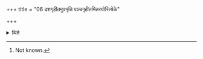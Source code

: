 +++
title = "06 दशगृहीतमुपभृति पञ्चगृहीतमितरयोरित्येके"

+++

<details><summary>थिते</summary>

6. According to some (ritualists[^1], he takes ghee) in the Upabhr̥t scooping ten times; and in the other (two ladles) scooping five times (each).  

[^1]: Not known.
</details>
